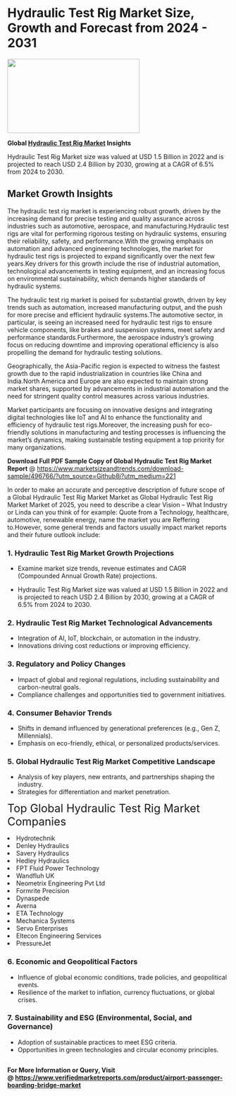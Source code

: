 <H1>Hydraulic Test Rig Market Size, Growth and Forecast from 2024 - 2031</H1><img class="aligncenter size-medium wp-image-584254" src="https://thirdeyenews.in/wp-content/uploads/2024/09/Global-Market-Research-300x168.jpeg" alt="" width="300" height="168" /><p><strong>Global&nbsp;<a href="https://www.marketsizeandtrends.com/download-sample/496766/?utm_source=Github8j?utm_medium=221">Hydraulic Test Rig Market</a> Insights</strong></p><p>Hydraulic Test Rig Market size was valued at USD 1.5 Billion in 2022 and is projected to reach USD 2.4 Billion by 2030, growing at a CAGR of 6.5% from 2024 to 2030.</p><p><h2>Market Growth Insights</h2> <p>The hydraulic test rig market is experiencing robust growth, driven by the increasing demand for precise testing and quality assurance across industries such as automotive, aerospace, and manufacturing.Hydraulic test rigs are vital for performing rigorous testing on hydraulic systems, ensuring their reliability, safety, and performance.With the growing emphasis on automation and advanced engineering technologies, the market for hydraulic test rigs is projected to expand significantly over the next few years.Key drivers for this growth include the rise of industrial automation, technological advancements in testing equipment, and an increasing focus on environmental sustainability, which demands higher standards of hydraulic systems.</p> <p>The hydraulic test rig market is poised for substantial growth, driven by key trends such as automation, increased manufacturing output, and the push for more precise and efficient hydraulic systems.The automotive sector, in particular, is seeing an increased need for hydraulic test rigs to ensure vehicle components, like brakes and suspension systems, meet safety and performance standards.Furthermore, the aerospace industry’s growing focus on reducing downtime and improving operational efficiency is also propelling the demand for hydraulic testing solutions.</p> <p>Geographically, the Asia-Pacific region is expected to witness the fastest growth due to the rapid industrialization in countries like China and India.North America and Europe are also expected to maintain strong market shares, supported by advancements in industrial automation and the need for stringent quality control measures across various industries.</p> <p>Market participants are focusing on innovative designs and integrating digital technologies like IoT and AI to enhance the functionality and efficiency of hydraulic test rigs.Moreover, the increasing push for eco-friendly solutions in manufacturing and testing processes is influencing the market’s dynamics, making sustainable testing equipment a top priority for many organizations.</p> <p><span class=""><strong>Download Full PDF Sample Copy of Global Hydraulic Test Rig Market Report</strong> @ <a href="https://www.marketsizeandtrends.com/download-sample/496766/?utm_source=Github8j?utm_medium=221" target="_blank">https://www.marketsizeandtrends.com/download-sample/496766/?utm_source=Github8j?utm_medium=221</a></span></p><p>In order to make an accurate and perceptive description of future scope of a Global&nbsp;Hydraulic Test Rig Market Market as Global&nbsp;Hydraulic Test Rig Market Market of 2025, you need to describe a clear Vision &ndash; What Industry or Linda can you think of for example: Quote from a Technology, healthcare, automotive, renewable energy, name the market you are Reffering to.However, some general trends and factors usually impact market reports and their future outlook include:</p><h3>1.&nbsp;<strong>Hydraulic Test Rig Market Growth Projections</strong></h3><ul><li>Examine market size trends, revenue estimates and CAGR (Compounded Annual Growth Rate) projections.</li><li><p>Hydraulic Test Rig Market size was valued at USD 1.5 Billion in 2022 and is projected to reach USD 2.4 Billion by 2030, growing at a CAGR of 6.5% from 2024 to 2030.</p></li></ul><h3>2.&nbsp;<strong>Hydraulic Test Rig Market Technological Advancements</strong></h3><ul><li>Integration of AI, IoT, blockchain, or automation in the industry.</li><li>Innovations driving cost reductions or improving efficiency.</li></ul><h3>3.&nbsp;<strong>Regulatory and Policy Changes</strong></h3><ul><li>Impact of global and regional regulations, including sustainability and carbon-neutral goals.</li><li>Compliance challenges and opportunities tied to government initiatives.</li></ul><h3>4.&nbsp;<strong>Consumer Behavior Trends</strong></h3><ul><li>Shifts in demand influenced by generational preferences (e.g., Gen Z, Millennials).</li><li>Emphasis on eco-friendly, ethical, or personalized products/services.</li></ul><h3>5.&nbsp;<strong>Global Hydraulic Test Rig Market Competitive Landscape</strong></h3><ul><li>Analysis of key players, new entrants, and partnerships shaping the industry.</li><li>Strategies for differentiation and market penetration.</li></ul><p data-pm-slice="1 1 []"><span style="color: inherit; font-family: inherit; font-size: 25px;">Top Global Hydraulic Test Rig Market Companies</span></p><div class="" data-test-id=""><p><li>Hydrotechnik</li><li> Denley Hydraulics</li><li> Savery Hydraulics</li><li> Hedley Hydraulics</li><li> FPT Fluid Power Technology</li><li> Wandfluh UK</li><li> Neometrix Engineering Pvt Ltd</li><li> Formrite Precision</li><li> Dynaspede</li><li> Averna</li><li> ETA Technology</li><li> Mechanica Systems</li><li> Servo Enterprises</li><li> Eltecon Engineering Services</li><li> PressureJet</li></p></div><h3>6.&nbsp;<strong>Economic and Geopolitical Factors</strong></h3><ul><li>Influence of global economic conditions, trade policies, and geopolitical events.</li><li>Resilience of the market to inflation, currency fluctuations, or global crises.</li></ul><h3>7.&nbsp;<strong>Sustainability and ESG (Environmental, Social, and Governance)</strong></h3><ul><li>Adoption of sustainable practices to meet ESG criteria.</li><li>Opportunities in green technologies and circular economy principles.</li></ul><h2><strong style="font-size: 14px;">For More Information or Query, Visit @&nbsp;</strong><a style="background-color: #ffffff; font-size: 14px;" href="https://www.marketsizeandtrends.com/report/hydraulic-test-rig-market/" target="_blank">https://www.verifiedmarketreports.com/product/airport-passenger-boarding-bridge-market</a></h2>